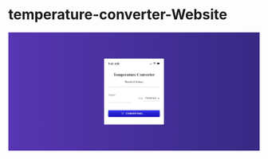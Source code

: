 # temperature-converter-Website
![temperature-converter-Website-using-html-css-JavaScript](img/github_cover.jpeg)
